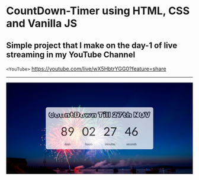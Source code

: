 # CountDown-Timer using HTML, CSS and Vanilla JS

Simple project that I make on the day-1 of live streaming in my YouTube Channel
---
`<YouTube>` <https://youtube.com/live/wX5HbtrYGG0?feature=share>

---
![](https://github.com/Subhajit-Ghatak/CountDown-Timer/blob/master/Timer%20Countdown.jpg?raw=true)
